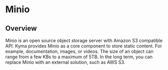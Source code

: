 # Minio

## Overview

Minio is an open source object storage server with Amazon S3 compatible API. Kyma provides Minio as a core component to store static content. For example, documentation, images, or videos. The size of an object can range from a few KBs to a maximum of 5TB. In the long term, you can replace Minio with an external solution, such as AWS S3.